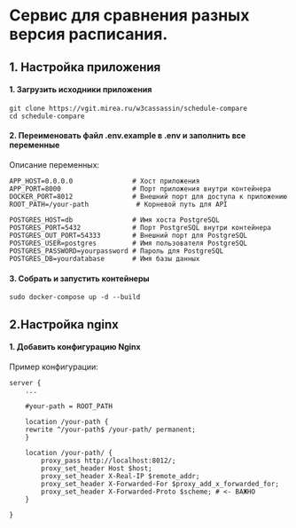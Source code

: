 # Сервис для сравнения разных версия расписания.  

## 1. Настройка приложения
#### 1. Загрузить исходники приложения
```
git clone https://vgit.mirea.ru/w3cassassin/schedule-compare
cd schedule-compare
```
#### 2. Переименовать файл .env.example в .env и заполнить все переменные
Описание переменных:
```
APP_HOST=0.0.0.0               # Хост приложения
APP_PORT=8000                  # Порт приложения внутри контейнера
DOCKER_PORT=8012               # Внешний порт для доступа к приложению
ROOT_PATH=/your-path            # Корневой путь для API

POSTGRES_HOST=db               # Имя хоста PostgreSQL
POSTGRES_PORT=5432             # Порт PostgreSQL внутри контейнера
POSTGRES_OUT_PORT=54333        # Внешний порт для PostgreSQL
POSTGRES_USER=postgres         # Имя пользователя PostgreSQL
POSTGRES_PASSWORD=yourpassword # Пароль для PostgreSQL
POSTGRES_DB=yourdatabase       # Имя базы данных

```
#### 3. Собрать и запустить контейнеры
``` 
sudo docker-compose up -d --build
```
## 2.Настройка nginx
#### 1. Добавить конфигурацию Nginx

Пример конфигурации:
```
server {
    ...

    #your-path = ROOT_PATH

    location /your-path { 
    rewrite ^/your-path$ /your-path/ permanent;
    }

    location /your-path/ {
        proxy_pass http://localhost:8012/; 
        proxy_set_header Host $host;
        proxy_set_header X-Real-IP $remote_addr;
        proxy_set_header X-Forwarded-For $proxy_add_x_forwarded_for;
        proxy_set_header X-Forwarded-Proto $scheme; # <- ВАЖНО
    }

}
```
